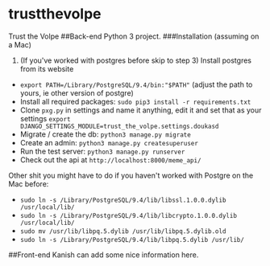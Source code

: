 # trustthevolpe
Trust the Volpe
##Back-end
Python 3 project.
###Installation (assuming on a Mac)
1. (If you've worked with postgres before skip to step 3) Install postgres from its website
* `export PATH=/Library/PostgreSQL/9.4/bin:"$PATH"` (adjust the path to yours, ie other version of postgre)
* Install all required packages: `sudo pip3 install -r requirements.txt`
* Clone `pxg.py` in settings and name it anything, edit it and set that as your settings `export DJANGO_SETTINGS_MODULE=trust_the_volpe.settings.doukasd`
* Migrate / create the db: `python3 manage.py migrate`
* Create an admin: `python3 manage.py createsuperuser`
* Run the test server: `python3 manage.py runserver`
* Check out the api at `http://localhost:8000/meme_api/`

Other shit you might have to do if you haven't worked with Postgre on the Mac before:

* `sudo ln -s /Library/PostgreSQL/9.4/lib/libssl.1.0.0.dylib /usr/local/lib/`
* `sudo ln -s /Library/PostgreSQL/9.4/lib/libcrypto.1.0.0.dylib /usr/local/lib/`
* `sudo mv /usr/lib/libpq.5.dylib /usr/lib/libpq.5.dylib.old`
* `sudo ln -s /Library/PostgreSQL/9.4/lib/libpq.5.dylib /usr/lib/`


##Front-end
Kanish can add some nice information here.
